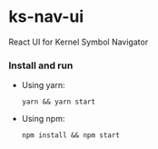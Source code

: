 # ks-nav-ui

React UI for Kernel Symbol Navigator

### Install and run

- Using yarn:

  ```
  yarn && yarn start
  ```

- Using npm:
  ```
  npm install && npm start
  ```
